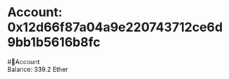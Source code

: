 
Account: 0x12d66f87a04a9e220743712ce6d9bb1b5616b8fc
===================================================
  
#📜Account  
Balance: 339.2 Ether